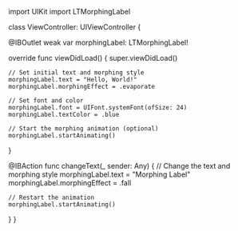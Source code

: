 import UIKit
import LTMorphingLabel

class ViewController: UIViewController {

  @IBOutlet weak var morphingLabel: LTMorphingLabel!

  override func viewDidLoad() {
    super.viewDidLoad()

    // Set initial text and morphing style
    morphingLabel.text = "Hello, World!"
    morphingLabel.morphingEffect = .evaporate
    
    // Set font and color
    morphingLabel.font = UIFont.systemFont(ofSize: 24)
    morphingLabel.textColor = .blue

    // Start the morphing animation (optional)
    morphingLabel.startAnimating()
  }

  @IBAction func changeText(_ sender: Any) {
    // Change the text and morphing style
    morphingLabel.text = "Morphing Label"
    morphingLabel.morphingEffect = .fall
    
    // Restart the animation
    morphingLabel.startAnimating()
  }
}

